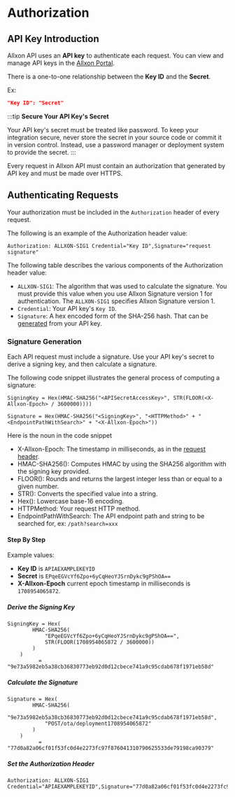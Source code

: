 # Authorization
## API Key Introduction
Allxon API uses an **API key** to authenticate each request. You can view and manage API keys in the [Allxon Portal](https://dms.allxon.com/developer/apikeys).

There is a one-to-one relationship between the **Key ID** and the **Secret**. 

Ex:
```json
"Key ID": "Secret"
```

:::tip
**Secure Your API Key's Secret**

Your API key's secret must be treated like password. To keep your integration secure, never store the secret in your source code or commit it in version control. Instead, use a password manager or deployment system to provide the secret.
:::

Every request in Allxon API must contain an authorization that generated by API key and must be made over HTTPS.

## Authenticating Requests
Your authorization must be included in the `Authorization` header of every request.

The following is an example of the Authorization header value:
```
Authorization: ALLXON-SIG1 Credential="Key ID",Signature="request signature"
```

The following table describes the various components of the Authorization header value:
- `ALLXON-SIG1`: The algorithm that was used to calculate the signature. You must provide this value when you use Allxon Signature version 1 for authentication. The `ALLXON-SIG1` specifies Allxon Signature version 1.
- `Credential`: Your API key's `Key ID`. 
- `Signature`: A hex encoded form of the SHA-256 hash. That can be [generated](#signature-generation) from your API key.

### Signature Generation
Each API request must include a signature. Use your API key's secret to derive a signing key, and then calculate a signature.

The following code snippet illustrates the general process of computing a signature:

```
SigningKey = Hex(HMAC-SHA256("<APISecretAccessKey>", STR(FLOOR(<X-Allxon-Epoch> / 3600000))))

Signature = Hex(HMAC-SHA256("<SigningKey>", "<HTTPMethod>" + "<EndpointPathWithSearch>" + "<X-Allxon-Epoch>"))
```

Here is the noun in the code snippet
- X-Allxon-Epoch: The timestamp in milliseconds, as in the [request header](./APIOverview.md#request-header).
- HMAC-SHA256(): Computes HMAC by using the SHA256 algorithm with the signing key provided.
- FLOOR(): Rounds and returns the largest integer less than or equal to a given number.
- STR(): Converts the specified value into a string.
- Hex(): Lowercase base-16 encoding.
- HTTPMethod: Your request HTTP method.
- EndpointPathWithSearch: The API endpoint path and string to be searched for, ex: `/path?search=xxx`

#### Step By Step
Example values: 
- **Key ID** is `APIAEXAMPLEKEYID`
- **Secret** is `EPqeEGVcYf6Zpo+6yCqHeoYJSrnDykc9gPShOA==`
- **X-Allxon-Epoch** current epoch timestamp in milliseconds is `1708954065872`.
##### Derive the Signing Key
```
SigningKey = Hex(
        HMAC-SHA256(
            "EPqeEGVcYf6Zpo+6yCqHeoYJSrnDykc9gPShOA==", 
            STR(FLOOR(1708954065872 / 3600000))
        )
    )
          = "9e73a5982eb5a38cb36830773eb92d0d12cbece741a9c95cdab678f1971eb58d"
```
##### Calculate the Signature
```
Signature = Hex(
        HMAC-SHA256(
            "9e73a5982eb5a38cb36830773eb92d0d12cbece741a9c95cdab678f1971eb58d",
            "POST/ota/deployment1708954065872"
        )
    )
          = "77d0a82a06cf01f53fc0d4e2273fc97f876041310790625533de79198ca90379"
```
##### Set the Authorization Header
```
Authorization: ALLXON-SIG1 Credential="APIAEXAMPLEKEYID",Signature="77d0a82a06cf01f53fc0d4e2273fc97f876041310790625533de79198ca90379"
```

